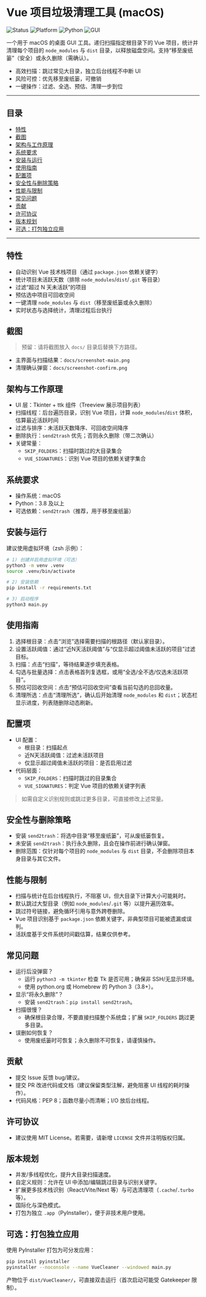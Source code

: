 # Vue 项目垃圾清理工具 (macOS)

![Status](https://img.shields.io/badge/status-active-brightgreen)
![Platform](https://img.shields.io/badge/platform-macOS-000000?logo=apple)
![Python](https://img.shields.io/badge/python-3.8%2B-blue?logo=python)
![GUI](https://img.shields.io/badge/GUI-Tkinter-ff69b4)

一个用于 macOS 的桌面 GUI 工具。递归扫描指定根目录下的 Vue 项目，统计并清理每个项目的 `node_modules` 与 `dist` 目录，以释放磁盘空间。支持“移至废纸篓”（安全）或永久删除（需确认）。

- 高效扫描：跳过常见大目录，独立后台线程不中断 UI
- 风险可控：优先移至废纸篓，可撤销
- 一键操作：过滤、全选、预估、清理一步到位

---

## 目录
- [特性](#特性)
- [截图](#截图)
- [架构与工作原理](#架构与工作原理)
- [系统要求](#系统要求)
- [安装与运行](#安装与运行)
- [使用指南](#使用指南)
- [配置项](#配置项)
- [安全性与删除策略](#安全性与删除策略)
- [性能与限制](#性能与限制)
- [常见问题](#常见问题)
- [贡献](#贡献)
- [许可协议](#许可协议)
- [版本规划](#版本规划)
- [可选：打包独立应用](#可选打包独立应用)

---

## 特性
- 自动识别 Vue 技术栈项目（通过 `package.json` 依赖关键字）
- 统计项目未活跃天数（排除 `node_modules`/`dist`/`.git` 等目录）
- 过滤“超过 N 天未活跃”的项目
- 预估选中项目可回收空间
- 一键清理 `node_modules` 与 `dist`（移至废纸篓或永久删除）
- 实时状态与选择统计，清理过程后台执行

## 截图
> 预留：请将截图放入 `docs/` 目录后替换下方路径。
- 主界面与扫描结果：`docs/screenshot-main.png`
- 清理确认弹窗：`docs/screenshot-confirm.png`

## 架构与工作原理
- UI 层：Tkinter + ttk 组件（Treeview 展示项目列表）
- 扫描线程：后台遍历目录，识别 Vue 项目，计算 `node_modules`/`dist` 体积，估算最近活跃时间
- 过滤与排序：未活跃天数降序、可回收空间降序
- 删除执行：`send2trash` 优先；否则永久删除（带二次确认）
- 关键常量：
  - `SKIP_FOLDERS`：扫描时跳过的大目录集合
  - `VUE_SIGNATURES`：识别 Vue 项目的依赖关键字集合

## 系统要求
- 操作系统：macOS
- Python：3.8 及以上
- 可选依赖：`send2trash`（推荐，用于移至废纸篓）

## 安装与运行
建议使用虚拟环境（zsh 示例）：

```bash
# 1) 创建并启用虚拟环境（可选）
python3 -m venv .venv
source .venv/bin/activate

# 2) 安装依赖
pip install -r requirements.txt

# 3) 启动程序
python3 main.py
```

## 使用指南
1. 选择根目录：点击“浏览”选择需要扫描的根路径（默认家目录）。
2. 设置活跃阈值：通过“近N天活跃阈值”与“仅显示超过阈值未活跃的项目”过滤目标。
3. 扫描：点击“扫描”，等待结果逐步填充表格。
4. 勾选与批量选择：点击表格首列复选框，或用“全选/全不选/仅选未活跃项目”。
5. 预估可回收空间：点击“预估可回收空间”查看当前勾选的总回收量。
6. 清理所选：点击“清理所选”，确认后开始清理 `node_modules` 和 `dist`；状态栏显示进度，列表随删除动态刷新。

## 配置项
- UI 配置：
  - 根目录：扫描起点
  - 近N天活跃阈值：过滤未活跃项目
  - 仅显示超过阈值未活跃的项目：是否启用过滤
- 代码层面：
  - `SKIP_FOLDERS`：扫描时跳过的目录集合
  - `VUE_SIGNATURES`：判定 Vue 项目的依赖关键字列表

> 如需自定义识别规则或跳过更多目录，可直接修改上述常量。

## 安全性与删除策略
- 安装 `send2trash`：将选中目录“移至废纸篓”，可从废纸篓恢复。
- 未安装 `send2trash`：执行永久删除，且会在操作前进行确认弹窗。
- 删除范围：仅针对每个项目的 `node_modules` 与 `dist` 目录，不会删除项目本身目录与其它文件。

## 性能与限制
- 扫描与统计在后台线程执行，不阻塞 UI，但大目录下计算大小可能耗时。
- 默认跳过大型目录（例如 `node_modules`/`.git` 等）以提升遍历效率。
- 跳过符号链接，避免循环引用与意外跨卷删除。
- Vue 项目识别基于 `package.json` 依赖关键字，非典型项目可能被遗漏或误判。
- 活跃度基于文件系统时间戳估算，结果仅供参考。

## 常见问题
- 运行后没弹窗？
  - 运行 `python3 -m tkinter` 检查 Tk 是否可用；确保非 SSH/无显示环境。
  - 使用 python.org 或 Homebrew 的 Python 3（3.8+）。
- 显示“将永久删除”？
  - 安装 `send2trash`：`pip install send2trash`。
- 扫描很慢？
  - 确保根目录合理，不要直接扫描整个系统盘；扩展 `SKIP_FOLDERS` 跳过更多目录。
- 误删如何恢复？
  - 使用废纸篓时可恢复；永久删除不可恢复，请谨慎操作。

## 贡献
- 提交 Issue 反馈 bug/建议。
- 提交 PR 改进代码或文档（建议保留类型注解，避免阻塞 UI 线程的耗时操作）。
- 代码风格：PEP 8；函数尽量小而清晰；I/O 放后台线程。

## 许可协议
- 建议使用 MIT License。若需要，请新增 `LICENSE` 文件并注明版权归属。

## 版本规划
- 并发/多线程优化，提升大目录扫描速度。
- 自定义规则：允许在 UI 中添加/编辑跳过目录与识别关键字。
- 扩展更多技术栈识别（React/Vite/Next 等）与可选清理项（`.cache`/`.turbo` 等）。
- 国际化与深色模式。
- 打包为独立 `.app`（PyInstaller），便于非技术用户使用。

## 可选：打包独立应用
使用 PyInstaller 打包为可分发应用：

```bash
pip install pyinstaller
pyinstaller --noconsole --name VueCleaner --windowed main.py
```

产物位于 `dist/VueCleaner/`，可直接双击运行（首次启动可能受 Gatekeeper 限制）。

